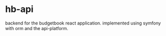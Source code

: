 # hb-api

backend for the budgetbook react application.
implemented using symfony with orm and the api-platform.
